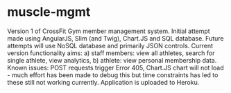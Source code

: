 # muscle-mgmt
Version 1 of CrossFit Gym member management system. Initial attempt made using AngularJS, Slim (and Twig), Chart.JS and SQL database. Future attempts will use NoSQL database and primarily JSON controls.  Current version functionality aims: a) staff members: view all athletes, search for single athlete, view analytics, b) athlete: view personal membership data. Known issues: POST requests trigger Error 405, Chart.JS chart will not load - much effort has been made to debug this but time constraints has led to these still not working currently. Application is uploaded to Heroku.
